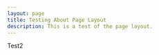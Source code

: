 ```yaml
---
layout: page
title: Testing About Page Layout
description: This is a test of the page layout.
---
```


Test2
